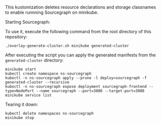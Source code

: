 This kustomization deletes resource declarations and storage classnames to enable runnning Sourcegraph on minikube.

Starting Sourcegraph:

To use it, execute the following command from the root directory of this repository:

```shell script
./overlay-generate-cluster.sh minikube generated-cluster
```

After executing the script you can apply the generated manifests from the `generated-cluster` directory:

```shell script
minikube start
kubectl create namespace ns-sourcegraph
kubectl -n ns-sourcegraph apply --prune -l deploy=sourcegraph -f generated-cluster --recursive
kubectl -n ns-sourcegraph expose deployment sourcegraph-frontend --type=NodePort --name sourcegraph --port=3080 --target-port=3080
minikube service list
``` 

Tearing it down:

```shell script
kubectl delete namespaces ns-sourcegraph
minikube stop
``` 
